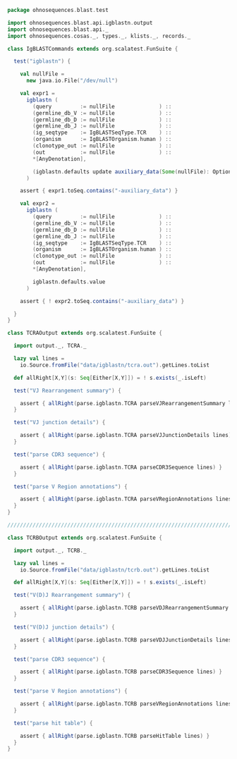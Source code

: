 
```scala
package ohnosequences.blast.test

import ohnosequences.blast.api.igblastn.output
import ohnosequences.blast.api._
import ohnosequences.cosas._, types._, klists._, records._

class IgBLASTCommands extends org.scalatest.FunSuite {

  test("igblastn") {

    val nullFile =
      new java.io.File("/dev/null")

    val expr1 =
      igblastn (
        (query         := nullFile              ) ::
        (germline_db_V := nullFile              ) ::
        (germline_db_D := nullFile              ) ::
        (germline_db_J := nullFile              ) ::
        (ig_seqtype    := IgBLASTSeqType.TCR    ) ::
        (organism      := IgBLASTOrganism.human ) ::
        (clonotype_out := nullFile              ) ::
        (out           := nullFile              ) ::
        *[AnyDenotation],

        (igblastn.defaults update auxiliary_data(Some(nullFile): Option[java.io.File]) :: *[AnyDenotation]).value
      )

    assert { expr1.toSeq.contains("-auxiliary_data") }

    val expr2 =
      igblastn (
        (query         := nullFile              ) ::
        (germline_db_V := nullFile              ) ::
        (germline_db_D := nullFile              ) ::
        (germline_db_J := nullFile              ) ::
        (ig_seqtype    := IgBLASTSeqType.TCR    ) ::
        (organism      := IgBLASTOrganism.human ) ::
        (clonotype_out := nullFile              ) ::
        (out           := nullFile              ) ::
        *[AnyDenotation],

        igblastn.defaults.value
      )

    assert { ! expr2.toSeq.contains("-auxiliary_data") }

  }
}

class TCRAOutput extends org.scalatest.FunSuite {

  import output._, TCRA._

  lazy val lines =
    io.Source.fromFile("data/igblastn/tcra.out").getLines.toList

  def allRight[X,Y](s: Seq[Either[X,Y]]) = ! s.exists(_.isLeft)

  test("VJ Rearrangement summary") {

    assert { allRight(parse.igblastn.TCRA parseVJRearrangementSummary lines) }
  }

  test("VJ junction details") {

    assert { allRight(parse.igblastn.TCRA parseVJJunctionDetails lines) }
  }

  test("parse CDR3 sequence") {

    assert { allRight(parse.igblastn.TCRA parseCDR3Sequence lines) }
  }

  test("parse V Region annotations") {

    assert { allRight(parse.igblastn.TCRA parseVRegionAnnotations lines) }
  }
}

/////////////////////////////////////////////////////////////////////////////////////////

class TCRBOutput extends org.scalatest.FunSuite {

  import output._, TCRB._

  lazy val lines =
    io.Source.fromFile("data/igblastn/tcrb.out").getLines.toList

  def allRight[X,Y](s: Seq[Either[X,Y]]) = ! s.exists(_.isLeft)

  test("V(D)J Rearrangement summary") {

    assert { allRight(parse.igblastn.TCRB parseVDJRearrangementSummary lines) }
  }

  test("V(D)J junction details") {

    assert { allRight(parse.igblastn.TCRB parseVDJJunctionDetails lines) }
  }

  test("parse CDR3 sequence") {

    assert { allRight(parse.igblastn.TCRB parseCDR3Sequence lines) }
  }

  test("parse V Region annotations") {

    assert { allRight(parse.igblastn.TCRB parseVRegionAnnotations lines) }
  }

  test("parse hit table") {

    assert { allRight(parse.igblastn.TCRB parseHitTable lines) }
  }
}

```




[test/scala/CommandGeneration.scala]: CommandGeneration.scala.md
[test/scala/OutputParsing.scala]: OutputParsing.scala.md
[test/scala/OutputFieldsSpecification.scala]: OutputFieldsSpecification.scala.md
[test/scala/igblastn.scala]: igblastn.scala.md
[main/scala/api/outputFields.scala]: ../../main/scala/api/outputFields.scala.md
[main/scala/api/options.scala]: ../../main/scala/api/options.scala.md
[main/scala/api/package.scala]: ../../main/scala/api/package.scala.md
[main/scala/api/expressions.scala]: ../../main/scala/api/expressions.scala.md
[main/scala/api/parse/igblastn.scala]: ../../main/scala/api/parse/igblastn.scala.md
[main/scala/api/commands/blastn.scala]: ../../main/scala/api/commands/blastn.scala.md
[main/scala/api/commands/blastp.scala]: ../../main/scala/api/commands/blastp.scala.md
[main/scala/api/commands/tblastx.scala]: ../../main/scala/api/commands/tblastx.scala.md
[main/scala/api/commands/tblastn.scala]: ../../main/scala/api/commands/tblastn.scala.md
[main/scala/api/commands/blastx.scala]: ../../main/scala/api/commands/blastx.scala.md
[main/scala/api/commands/makeblastdb.scala]: ../../main/scala/api/commands/makeblastdb.scala.md
[main/scala/api/commands/igblastn.scala]: ../../main/scala/api/commands/igblastn.scala.md